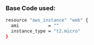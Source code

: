 ### Base Code used:

```sh
resource "aws_instance" "web" {
  ami           = ""
  instance_type = "t2.micro"
}
```
